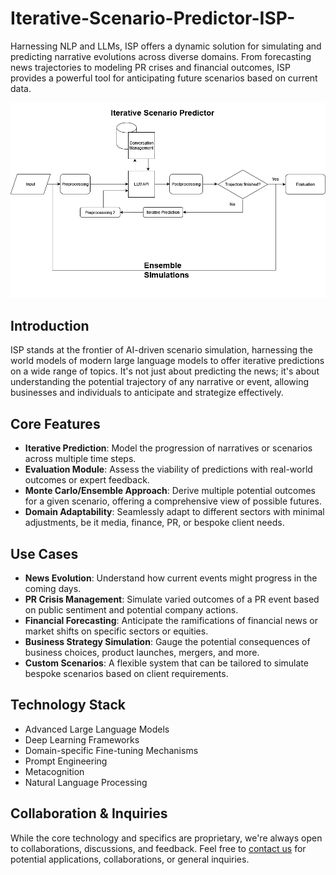 # Iterative-Scenario-Predictor-ISP-
Harnessing NLP and LLMs, ISP offers a dynamic solution for simulating and predicting narrative evolutions across diverse domains. From forecasting news trajectories to modeling PR crises and financial outcomes, ISP provides a powerful tool for anticipating future scenarios based on current data.

![ISP System Diagram](flowchart.png?raw=true "ISP")

## Introduction

ISP stands at the frontier of AI-driven scenario simulation, harnessing the world models of modern large language models to offer iterative predictions on a wide range of topics. It's not just about predicting the news; it's about understanding the potential trajectory of any narrative or event, allowing businesses and individuals to anticipate and strategize effectively.

## Core Features

- **Iterative Prediction**: Model the progression of narratives or scenarios across multiple time steps.
- **Evaluation Module**: Assess the viability of predictions with real-world outcomes or expert feedback.
- **Monte Carlo/Ensemble Approach**: Derive multiple potential outcomes for a given scenario, offering a comprehensive view of possible futures.
- **Domain Adaptability**: Seamlessly adapt to different sectors with minimal adjustments, be it media, finance, PR, or bespoke client needs.

## Use Cases

- **News Evolution**: Understand how current events might progress in the coming days.
- **PR Crisis Management**: Simulate varied outcomes of a PR event based on public sentiment and potential company actions.
- **Financial Forecasting**: Anticipate the ramifications of financial news or market shifts on specific sectors or equities.
- **Business Strategy Simulation**: Gauge the potential consequences of business choices, product launches, mergers, and more.
- **Custom Scenarios**: A flexible system that can be tailored to simulate bespoke scenarios based on client requirements.

## Technology Stack

- Advanced Large Language Models
- Deep Learning Frameworks
- Domain-specific Fine-tuning Mechanisms
- Prompt Engineering
- Metacognition
- Natural Language Processing

## Collaboration & Inquiries

While the core technology and specifics are proprietary, we're always open to collaborations, discussions, and feedback. Feel free to [contact us](tobias.materzok@outlook.de) for potential applications, collaborations, or general inquiries.


